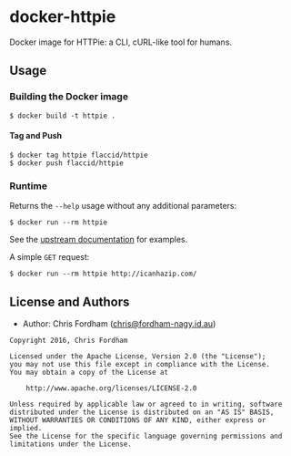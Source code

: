 # docker-httpie

Docker image for HTTPie: a CLI, cURL-like tool for humans.

## Usage

### Building the Docker image

    $ docker build -t httpie .

#### Tag and Push

    $ docker tag httpie flaccid/httpie
    $ docker push flaccid/httpie

### Runtime

Returns the `--help` usage without any additional parameters:

    $ docker run --rm httpie

See the [upstream documentation](https://github.com/jkbrzt/httpie#usage) for examples.

A simple `GET` request:

    $ docker run --rm httpie http://icanhazip.com/

License and Authors
-------------------
- Author: Chris Fordham (<chris@fordham-nagy.id.au>)

```text
Copyright 2016, Chris Fordham

Licensed under the Apache License, Version 2.0 (the "License");
you may not use this file except in compliance with the License.
You may obtain a copy of the License at

    http://www.apache.org/licenses/LICENSE-2.0

Unless required by applicable law or agreed to in writing, software
distributed under the License is distributed on an "AS IS" BASIS,
WITHOUT WARRANTIES OR CONDITIONS OF ANY KIND, either express or implied.
See the License for the specific language governing permissions and
limitations under the License.
```
